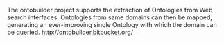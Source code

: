 The ontobuilder project supports the extraction of Ontologies from Web search interfaces. Ontologies from same domains can then be mapped, generating an ever-improving single Ontology with which the domain can be queried.
http://ontobuilder.bitbucket.org/